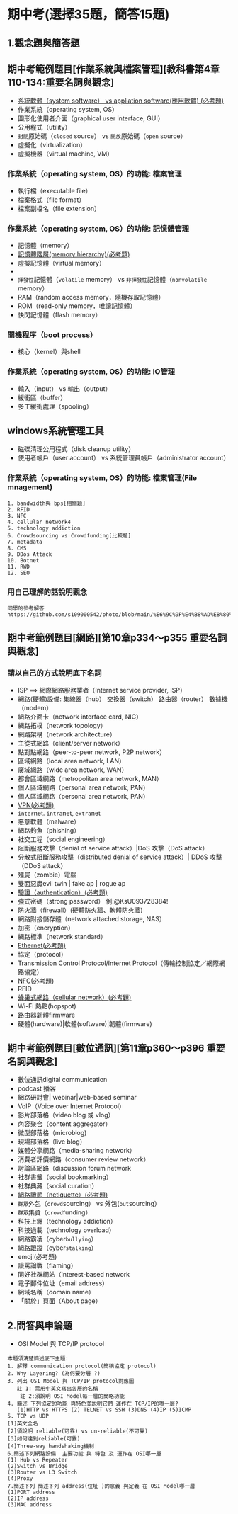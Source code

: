 # 期中考(選擇35題，簡答15題)
## 1.觀念題與簡答題
## 期中考範例題目[作業系統與檔案管理][教科書第4章110-134:重要名詞與觀念]
- [系統軟體（system software）  vs appliation software(應用軟體) (必考題)](https://github.com/Ruass1970E/1A022/blob/main/%E8%A8%88%E7%AE%97%E6%A9%9F%E6%A6%82%E8%AB%96/%E6%9C%9F%E4%B8%AD%E8%80%83%E5%90%8D%E8%A9%9E%E8%A7%A3%E9%87%8B.md#%E7%B3%BB%E7%B5%B1%E8%BB%9F%E9%AB%94)
- 作業系統（operating system, OS）
- 圖形化使用者介面（graphical user interface, GUI）
- 公用程式（utility）
- `封閉`原始碼（`closed` source）  vs `開放`原始碼（`open` source）
- 虛擬化（virtualization）
- 虛擬機器（virtual machine, VM）


### 作業系統（operating system, OS）的功能: 檔案管理
- 執行檔（executable file）
- 檔案格式（file format）
- 檔案副檔名（file extension）

### 作業系統（operating system, OS）的功能: 記憶體管理
- 記憶體（memory）
- [記憶體階層(memory hierarchy)(必考題)](https://github.com/Ruass1970E/1A022/blob/main/%E8%A8%88%E7%AE%97%E6%A9%9F%E6%A6%82%E8%AB%96/%E6%9C%9F%E4%B8%AD%E8%80%83%E5%90%8D%E8%A9%9E%E8%A7%A3%E9%87%8B.md#%E8%A8%98%E6%86%B6%E9%AB%94%E9%9A%8E%E5%B1%A4)
- 虛擬記憶體（virtual memory）
- 
- `揮發性`記憶體（`volatile` memory） vs `非揮發性`記憶體（`nonvolatile` memory）
- RAM（random access memory，隨機存取記憶體）
- ROM（read-only memory，唯讀記憶體）
- 快閃記憶體（flash memory）

### 開機程序（boot process） 

- 核心（kernel）與shell

### 作業系統（operating system, OS）的功能: IO管理

- 輸入（input） vs  輸出（output）
- 緩衝區（buffer）
- 多工緩衝處理（spooling）

## windows系統管理工具
- 磁碟清理公用程式（disk cleanup utility）
- 使用者帳戶（user account）  vs 系統管理員帳戶（administrator account）

### 作業系統（operating system, OS）的功能: 檔案管理(File mnagement)
```
1. bandwidth與 bps[相關題]
2. RFID
3. NFC
4. cellular network4
5. technology addiction
6. Crowdsourcing vs Crowdfunding[比較題]
7. metadata
8. CMS
9. DDos Attack
10. Botnet
11. RWD
12. SEO
```

### 用自己理解的話說明觀念
```
同學的參考解答
https://github.com/s109000542/photo/blob/main/%E6%9C%9F%E4%B8%AD%E8%80%83.md
```




## 期中考範例題目[網路][第10章p334～p355 重要名詞與觀念]

### 請以自己的方式說明底下名詞 
- ISP  ==> 網際網路服務業者（Internet service provider, ISP）
- 網路(硬體)設備: 集線器（hub） 交換器（switch） 路由器（router） 數據機（modem）
- 網路介面卡（network interface card, NIC）
- 網路拓樸（network topology）
- 網路架構（network architecture）
- 主從式網路（client/server network）
- 點對點網路（peer-to-peer network, P2P network）
- 區域網路（local area network, LAN）
- 廣域網路（wide area network, WAN）
- 都會區域網路（metropolitan area network, MAN）
- 個人區域網路（personal area network, PAN）
- 個人區域網路（personal area network, PAN）
- [VPN(必考題)](https://github.com/Ruass1970E/1A022/blob/main/%E8%A8%88%E7%AE%97%E6%A9%9F%E6%A6%82%E8%AB%96/%E6%9C%9F%E4%B8%AD%E8%80%83%E5%90%8D%E8%A9%9E%E8%A7%A3%E9%87%8B.md#vpn)
- `inter`net. `intra`net, `extra`net
- 惡意軟體（malware）
- 網路釣魚（phishing）
- 社交工程（social engineering）
- 阻斷服務攻擊（denial of service attack）|DoS 攻擊（DoS attack）
- 分散式阻斷服務攻擊（distributed denial of service attack）| DDoS 攻擊（DDoS attack） 
- 殭屍（zombie）電腦
- 雙面惡魔evil twin | fake ap |  rogue ap
- [驗證（authentication）(必考題)](https://github.com/Ruass1970E/1A022/blob/main/%E8%A8%88%E7%AE%97%E6%A9%9F%E6%A6%82%E8%AB%96/%E6%9C%9F%E4%B8%AD%E8%80%83%E5%90%8D%E8%A9%9E%E8%A7%A3%E9%87%8B.md#%E9%A9%97%E8%AD%89-authentication) 
- 強式密碼（strong password）   例:@KsU093728384!
- 防火牆（firewall）(硬體防火牆、軟體防火牆)
- 網路附接儲存體（network attached storage, NAS）
- 加密（encryption）
- 網路標準（network standard）
- [Ethernet(必考題)](https://github.com/Ruass1970E/1A022/blob/main/%E8%A8%88%E7%AE%97%E6%A9%9F%E6%A6%82%E8%AB%96/%E6%9C%9F%E4%B8%AD%E8%80%83%E5%90%8D%E8%A9%9E%E8%A7%A3%E9%87%8B.md#ethernet)
- 協定（protocol）
- Transmission Control Protocol/Internet Protocol（傳輸控制協定／網際網路協定） 
- [NFC(必考題)](https://github.com/Ruass1970E/1A022/blob/main/%E8%A8%88%E7%AE%97%E6%A9%9F%E6%A6%82%E8%AB%96/%E6%9C%9F%E4%B8%AD%E8%80%83%E5%90%8D%E8%A9%9E%E8%A7%A3%E9%87%8B.md#nfc)
- RFID
- [蜂巢式網路（cellular network）(必考題)](https://github.com/Ruass1970E/1A022/blob/main/%E8%A8%88%E7%AE%97%E6%A9%9F%E6%A6%82%E8%AB%96/%E6%9C%9F%E4%B8%AD%E8%80%83%E5%90%8D%E8%A9%9E%E8%A7%A3%E9%87%8B.md#%E8%9C%82%E5%B7%A2%E5%BC%8F%E7%B6%B2%E8%B7%AF-cellular-network)
- Wi-Fi 熱點(hopspot)
- 路由器韌體firmware
- 硬體(hardware)|軟體(software)|韌體(firmware)



## 期中考範例題目[數位通訊][第11章p360～p396 重要名詞與觀念]
- 數位通訊digital communication
- podcast 播客
- 網路研討會| webinar|web-based seminar 
- VoIP（Voice over Internet Protocol）
- 影片部落格（video blog 或 vlog）
- 內容聚合（content aggregator） 
- 微型部落格（microblog)
- 現場部落格（live blog） 
- 媒體分享網路（media-sharing network）
- 消費者評價網路（consumer review network）
- 討論區網路（discussion forum network
- 社群書籤（social bookmarking） 
- 社群典藏（social curation）
- [網路禮節（netiquette）(必考題)](https://github.com/Ruass1970E/1A022/blob/main/%E8%A8%88%E7%AE%97%E6%A9%9F%E6%A6%82%E8%AB%96/%E6%9C%9F%E4%B8%AD%E8%80%83%E5%90%8D%E8%A9%9E%E8%A7%A3%E9%87%8B.md#%E7%B6%B2%E8%B7%AF%E7%A6%AE%E7%AF%80-netiquette)
- `群眾`外包（`crowd`sourcing）  vs 外包(`out`sourcing）  
- `群眾`集資（`crowd`funding）
- 科技上癮（technology addiction）
- 科技過載（technology overload）
- 網路霸凌（cyber`bullying`）
- 網路跟蹤（cyber`stalking`）
- emoji(必考題)
- 謾罵論戰（flaming）
- 同好社群網站（interest-based network
- 電子郵件位址（email address）
- 網域名稱（domain name）
- 「關於」頁面（About page）

## 2.問答與申論題 
- OSI Model 與 TCP/IP protocol
```
本題須清楚簡述底下主題:
1. 解釋 communication protocol(簡稱協定 protocol)
2. Why Layering? (為何要分層 ?)
3. 列出 OSI Model 與 TCP/IP protocol對應圖
   註 1: 需用中英文寫出各層的名稱
    註 2:須說明 OSI Model每一層的簡略功能
4. 簡述 下列協定的功能 與特色並說明它們 運作在 TCP/IP的哪一層?
   (1)HTTP vs HTTPS (2) TELNET vs SSH (3)DNS (4)IP (5)ICMP
5. TCP vs UDP
[1]英文全名
[2]須說明 reliable(可靠) vs un-reliable(不可靠)
[3]如何達到reliable(可靠)
[4]Three-way handshaking機制
6.簡述下列網路設備  主要功能 與 特色 及 運作在 OSI哪一層
(1) Hub vs Repeater
(2)Switch vs Bridge
(3)Router vs L3 Switch
(4)Proxy
7.簡述下列 簡述下列 address(位址 )的意義 與定義 在 OSI Model哪一層
(1)PORT address
(2)IP address
(3)MAC address
```
